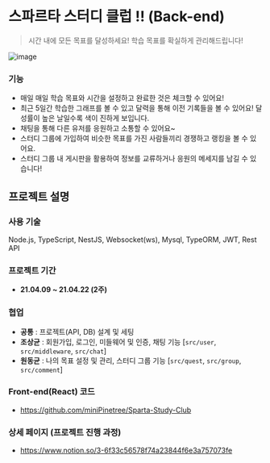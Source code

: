# 스파르타 스터디 클럽 !! (Back-end)

>시간 내에 모든 목표를 달성하세요! 학습 목표를 확실하게 관리해드립니다!

![image](https://user-images.githubusercontent.com/58046372/115335738-c67caf00-a1d8-11eb-9561-ffb4c746a2e2.png)

### 기능
- 매일 매일 학습 목표와 시간을 설정하고 완료한 것은 체크할 수 있어요!
- 최근 5일간 학습한 그래프를 볼 수 있고 달력을 통해 이전 기록들을 볼 수 있어요! 달성률이 높은 날일수록 색이 진하게 보입니다.
- 채팅을 통해 다른 유저를 응원하고 소통할 수 있어요~
- 스터디 그룹에 가입하여 비슷한 목표를 가진 사람들끼리 경쟁하고 랭킹을 볼 수 있어요.
- 스터디 그룹 내 게시판을 활용하여 정보를 교류하거나 응원의 메세지를 남길 수 있습니다!

## 프로젝트 설명


### 사용 기술
Node.js, TypeScript, NestJS, Websocket(ws), Mysql, TypeORM, JWT, Rest API

### 프로젝트 기간
- **21.04.09 ~ 21.04.22 (2주)**

### 협업
- **공통** :  프로젝트(API, DB) 설계 및 세팅
- **조상균** : 회원가입, 로그인, 미들웨어 및 인증, 채팅 기능 [``src/user``, ``src/middleware``, ``src/chat``]
- **원동균** : 나의 목표 설정 및 관리, 스터디 그룹 기능 [``src/quest``, ``src/group``, ``src/comment``]

### Front-end(React) 코드
- https://github.com/miniPinetree/Sparta-Study-Club

### 상세 페이지 (프로젝트 진행 과정)
- https://www.notion.so/3-6f33c56578f74a23844f6e3a757073fe
